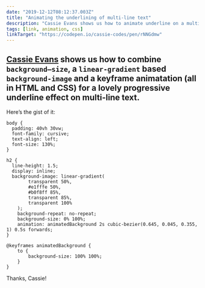 ```yaml
---
date: "2019-12-12T08:12:37.003Z"
title: "Animating the underlining of multi-line text"
description: "Cassie Evans shows us how to animate underline on a multi-line text by animating the background-size of a linear gradient background."
tags: [link, animation, css]
linkTarget: "https://codepen.io/cassie-codes/pen/rNNGdmw"
---
```

[Cassie Evans](https://twitter.com/cassiecodes) shows us how to combine `background–size`, a `linear-gradient` based `background-image` and a keyframe animatation (all in HTML and CSS) for a lovely progressive underline effect on multi-line text.
---

Here’s the gist of it:

```
body {
  padding: 40vh 30vw;
  font-family: cursive;
  text-align: left;
  font-size: 130%;  
}

h2 {
  line-height: 1.5;
  display: inline;
  background-image: linear-gradient(
        transparent 50%,
        #e1fffe 50%,
        #b0f8ff 85%,
        transparent 85%,
        transparent 100%
    );
    background-repeat: no-repeat;
    background-size: 0% 100%;
    animation: animatedBackground 2s cubic-bezier(0.645, 0.045, 0.355, 1) 0.5s forwards;
}

@keyframes animatedBackground {
    to {
        background-size: 100% 100%;
    }
}
```

Thanks, Cassie!

